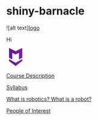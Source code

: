 # shiny-barnacle
![alt text][logo](https://www.google.com/imgres?imgurl=https%3A%2F%2Fsteamuserimages-a.akamaihd.net%2Fugc%2F854975648528587255%2F697BF14E40B4701F44A75B50E7A13EDC70C2999C%2F%3Finterpolation%3Dlanczos-none%26output-format%3Djpeg%26output-quality%3D95%26fit%3Dinside%257C268%253A268%26composite-to%3D*%2C*%257C268%253A268%26background-color%3Dblack&imgrefurl=https%3A%2F%2Fsteamcommunity.com%2Fsharedfiles%2Ffiledetails%2F%3Fid%3D1112402222&docid=T_ph5qbQ_Ct15M&tbnid=FaW7WZuGfGdIHM%3A&vet=10ahUKEwiZkJP674_dAhUBa60KHRi-A-EQMwiEAigWMBY..i&w=268&h=268&safe=strict&client=safari&bih=945&biw=1681&q=barnacle%20boy&ved=0ahUKEwiZkJP674_dAhUBa60KHRi-A-EQMwiEAigWMBY&iact=mrc&uact=8)


Hi


![alt text](https://github.com/adam-p/markdown-here/raw/master/src/common/images/icon48.png "Logo Title Text 1")


[Course Description](https://github.com/mohammaw000/shiny-barnacle/blob/master/Course%20Description.md)



[Syllabus](https://github.com/mohammaw000/shiny-barnacle/blob/master/Course%20Description.md)




[What is robotics? What is a robot?](https://github.com/mohammaw000/shiny-barnacle/blob/master/What%20is%20robotics%3F%20What%20is%20a%20robot%3F.md)



[People of Interest](https://github.com/mohammaw000/shiny-barnacle/blob/master/People%20of%20Interest.md)
